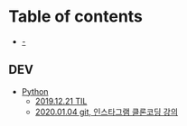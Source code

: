 # Table of contents

* [-](README.md)

## DEV

* [Python](dev/python/README.md)
  * [2019.12.21 TIL](dev/python/2019.12.21-til.md)
  * [2020.01.04 git, 인스타그램 클론코딩 강의](dev/python/20200104-git.md)

